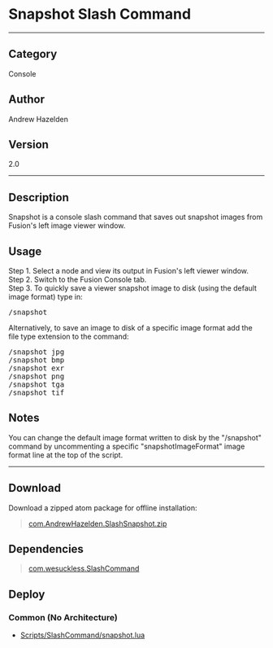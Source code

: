 # Snapshot Slash Command
___

## Category
Console

## Author
Andrew Hazelden

## Version
2.0

___

## Description
<p>Snapshot is a console slash command that saves out snapshot images from Fusion's left image viewer window.</p>

<h2>Usage</h2>

<p>Step 1. Select a node and view its output in Fusion's left viewer window.<br>
Step 2. Switch to the Fusion Console tab.<br>
Step 3. To quickly save a viewer snapshot image to disk (using the default image format) type in:</p>

<pre>/snapshot</pre>

<p>Alternatively, to save an image to disk of a specific image format add the file type extension to the command:</p>

<pre>/snapshot jpg
/snapshot bmp
/snapshot exr
/snapshot png
/snapshot tga
/snapshot tif</pre>

<h2>Notes</h2>

<p>You can change the default image format written to disk by the "/snapshot" command by uncommenting a specific "snapshotImageFormat" image format line at the top of the script.</p>

___

## Download

Download a zipped atom package for offline installation:
> [com.AndrewHazelden.SlashSnapshot.zip](https://gitlab.com/WeSuckLess/Reactor/-/archive/master/Reactor-master.zip?path=Atoms/com.AndrewHazelden.SlashSnapshot)  

## Dependencies

> [com.wesuckless.SlashCommand](com.wesuckless.SlashCommand.md)  
## Deploy

### Common (No Architecture)

<ul>
<li><a href="https://gitlab.com/WeSuckLess/Reactor/-/blob/master/Atoms/com.AndrewHazelden.SlashSnapshot/Scripts/SlashCommand/snapshot.lua?ref_type=heads">Scripts/SlashCommand/snapshot.lua</a></li>
</ul>
